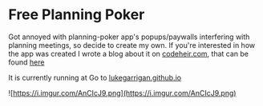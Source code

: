 # Free Planning Poker 
Got annoyed with planning-poker app's popups/paywalls interfering with planning meetings, so decide to create my own. If you're interested in how the app was created I wrote a blog about it on [codeheir.com](https://codeheir.com), that can be found [here](https://codeheir.com/2021/02/27/coding-a-planning-poker-app/)

It is currently running at Go to [lukegarrigan.github.io](lukegarrigan.github.io)

![https://i.imgur.com/AnCIcJ9.png](https://i.imgur.com/AnCIcJ9.png)

